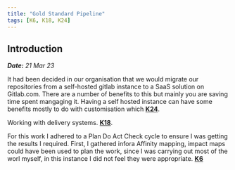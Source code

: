 ```yaml
---
title: "Gold Standard Pipeline"
tags: [K6, K18, K24]
---
```

## Introduction

***Date:** 21 Mar 23*

It had been decided in our organisation that we would migrate our repositories from a self-hosted gitlab instance to a SaaS solution on Gitlab.com.
There are a number of benefits to this but mainly you are saving time spent mangaging it. Having a self hosted instance can have some benefits mostly to do with customisation which **[K24](/tags/k24)**.

Working with delivery systems. **[K18](/tags/k18)**.

For this work I adhered to a Plan Do Act Check cycle to ensure I was getting the results I required.
First, I gathered infora
Affinity mapping, impact maps could have been used to plan the work, since I was carrying out most of the worl myself, in this instance I did not feel they were appropriate.
 **[K6](/tags/k6)**
